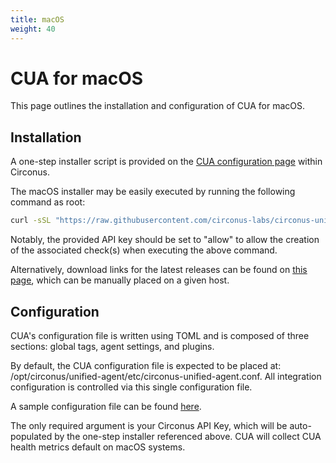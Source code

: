 ```yaml
---
title: macOS
weight: 40
---
```


# CUA for macOS

This page outlines the installation and configuration of CUA for macOS.

## Installation

A one-step installer script is provided on the [CUA configuration page](https://login.circonus.com/?whereTo=%2Fagents%3Ftype%3Dhttptrap%3Acua%23overview_panel) within Circonus.

The macOS installer may be easily executed by running the following command as root:

```sh
curl -sSL "https://raw.githubusercontent.com/circonus-labs/circonus-unified-agent/master/install/install_macos.sh" | bash -s -- --key <circonus api key>
```

Notably, the provided API key should be set to "allow" to allow the creation of the associated check(s) when executing the above command.

Alternatively, download links for the latest releases can be found on [this page](https://github.com/circonus-labs/circonus-unified-agent/releases/latest), which can be manually placed on a given host.

## Configuration

CUA's configuration file is written using TOML and is composed of three sections: global tags, agent settings, and plugins.

By default, the CUA configuration file is expected to be placed at: /opt/circonus/unified-agent/etc/circonus-unified-agent.conf. All integration configuration is controlled via this single configuration file.

A sample configuration file can be found [here](https://github.com/circonus-labs/circonus-unified-agent/blob/master/etc/example-circonus-unified-agent.conf).

The only required argument is your Circonus API Key, which will be auto-populated by the one-step installer referenced above. CUA will collect CUA health metrics default on macOS systems.
